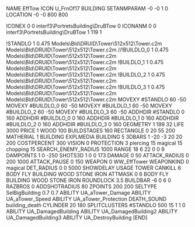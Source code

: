 NAME EffTow
ICON U_FrnOf17
BUILDING
SETANMPARAM -0 -0 1 0              
LOCATION -0 -0 800 800

ICONEX 0 0 interf3\PortretsBuilding\DruBTow 0
ICONANM 0 0 interf3\PortretsBuilding\DruBTow 1 119 1

!STANDLO      1 0.475 Models\Bld\DRUID\Tower\512x512\Tower.c2m Models\Bld\DRUID\Tower\512x512\Tower.c2m
//!BUILDLO_0    1 0.475 Models\Bld\DRUID\Tower\512x512\Tower.c2m Models\Bld\DRUID\Tower\512x512\Tower.c2m
!BUILDLO_1    1 0.475 Models\Bld\DRUID\Tower\512x512\Tower.c2m Models\Bld\DRUID\Tower\512x512\Tower.c2m
!BUILDLO_2    1 0.475 Models\Bld\DRUID\Tower\512x512\Tower.c2m Models\Bld\DRUID\Tower\512x512\Tower.c2m
!BUILDLO_3    1 0.475 Models\Bld\DRUID\Tower\512x512\Tower.c2m Models\Bld\DRUID\Tower\512x512\Tower.c2m
MOVEXY #STANDLO   60 -50
MOVEXY #BUILDLO_0 60 -50
MOVEXY #BUILDLO_1 60 -50
MOVEXY #BUILDLO_2 60 -50
MOVEXY #BUILDLO_3 60 -50
ADDHDIR #STANDLO 0 160
ADDHDIR #BUILDLO_0 0 160
ADDHDIR #BUILDLO_1 0 160
ADDHDIR #BUILDLO_2 0 160
ADDHDIR #BUILDLO_3 0 160
GEOMETRY 1 199 32
LIFE   3000
PRICE 1 WOOD 100 
BUILDSTAGES 160
RECTANGLE    0 20 55 200
MATHERIAL 1 BUILDING
EXPLMEDIA BUILDING 5
3DBARS 1 -20 -3 20 20 200
COSTPERCENT 300
VISION 0
PROTECTION 3 piercing 15 magical 15 chopping 15
SEARCH_ENEMY_RADIUS 1000
RANGE    18 6 22 0 0 9
DAMPOINTS  1   0 -250
SHOTS3D      1   0 0 173
DAMAGE         0 50
ATTACK_RADIUS  0 200 1000
ATTACK_PAUSE  0 150
WEAPON 0 WW_EffTower
WEAPONKIND 0 magical
DET_RADIUS 0 0 5000
SHOWDELAY
USAGE TOWER
CANKILL 6 BODY FLY BUILDING WOOD STONE IRON
ATTMASK 0 6 BODY FLY BUILDING WOOD STONE IRON
ROUNDLOCK 3.5
BUILDBAR -6 0 6 0
RAZBROS 0
ADDSHOTRADIUS 80
ZPOINTS 200 200
SELTYPE SelBigBuilding 0.7 0.7
ABILITY UA_aTower_Damage
ABILITY UA_aTower_Speed
ABILITY UA_aTower_Protection
DEATH_SOUND building_death
CYLINDER 20 180
SPLITCLUSTERS #STANDLO 500 15 1 1 0
ABILITY UA_DamagedBuilding
ABILITY UA_DamagedBuilding2
ABILITY UA_DamagedBuilding3
ABILITY UA_DestroyBuilding
[END]
